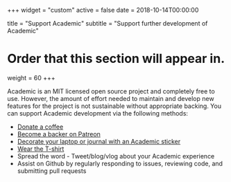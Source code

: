 +++
widget = "custom"
active = false
date = 2018-10-14T00:00:00

title = "Support Academic"
subtitle = "Support further development of Academic"

# Order that this section will appear in.
weight = 60
+++

Academic is an MIT licensed open source project and completely free to use. However, the amount of effort needed to maintain and develop new features for the project is not sustainable without appropriate backing. You can support Academic development via the following methods: 

- [Donate a coffee](https://paypal.me/cushen)
- [Become a backer on Patreon](https://www.patreon.com/cushen)
- [Decorate your laptop or journal with an Academic sticker](https://www.redbubble.com/people/neutreno/works/34387919-academic)
- [Wear the T-shirt](https://academic.threadless.com/)
- Spread the word - Tweet/blog/vlog about your Academic experience
- Assist on Github by regularly responding to issues, reviewing code, and submitting pull requests
